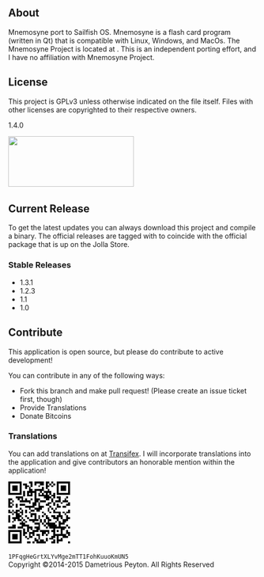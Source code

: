 <h2>About</h2>
Mnemosyne port to Sailfish OS. Mnemosyne is a flash card program (written in Qt) that is compatible with Linux, Windows, and MacOs. The Mnemosyne Project is located at <a href="http://http://mnemosyne-proj.org/"></a>. This is an independent porting effort, and I have no affiliation with Mnemosyne Project.

<h2>License</h2>

This project is GPLv3 unless otherwise indicated on the file itself. Files with other licenses are copyrighted to their respective owners.
<p>
1.4.0
<p>
<img src="http://www.gnu.org/graphics/gplv3-127x51.png" width="254" height="102" />

<h2>Current Release</h2>
To get the latest updates you can always download this project and compile a binary. The official releases are tagged with to coincide with the official package that is up on the Jolla Store.

<h3>Stable Releases</h3>
<ul>
  <li>1.3.1</li>
  <li>1.2.3</li>
  <li>1.1</li>
  <li>1.0</li>
</ul>

<h2>Contribute</h2>

This application is open source,  but please do contribute to active development!
<p>
You can contribute in any of the following ways:
<ul>
<li>Fork this branch and make pull request! (Please create an issue ticket first, though)
<li>Provide Translations
<li>Donate Bitcoins
</ul>

<h3>Translations</h3>
<p>
You can add translations on at <a href="https://www.transifex.com/projects/p/harbour-nemosyne/">Transifex</a>. I will incorporate translations into the application and give contributors an honorable mention within the application!

<p>
<img src="bitcoinaddy.png" />
<p>
<code>1PFqgHeGrtXLYvMge2mTT1FohKuuoKmUN5</code>


<br>
Copyright ©2014-2015 Dametrious Peyton. All Rights Reserved
